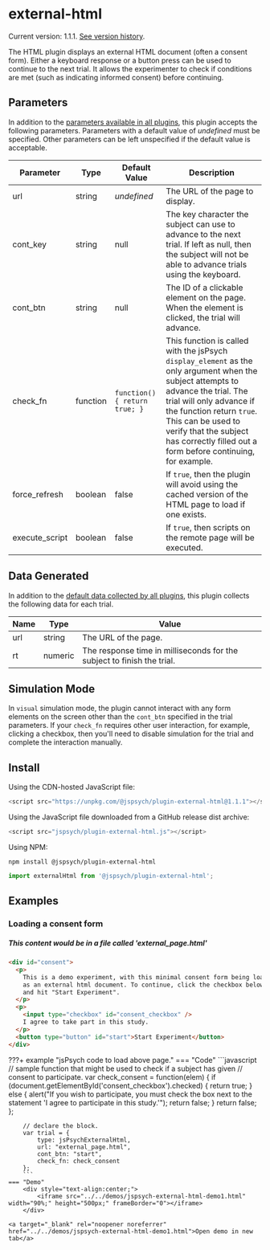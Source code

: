 # external-html

Current version: 1.1.1. [See version history](https://github.com/jspsych/jsPsych/blob/main/packages/plugin-external-html/CHANGELOG.md).

The HTML plugin displays an external HTML document (often a consent form). Either a keyboard response or a button press can be used to continue to the next trial. It allows the experimenter to check if conditions are met (such as indicating informed consent) before continuing.

## Parameters

In addition to the [parameters available in all plugins](../overview/plugins.md#parameters-available-in-all-plugins), this plugin accepts the following parameters. Parameters with a default value of *undefined* must be specified. Other parameters can be left unspecified if the default value is acceptable.

| Parameter      | Type     | Default Value                | Description                              |
| -------------- | -------- | ---------------------------- | ---------------------------------------- |
| url            | string   | *undefined*                  | The URL of the page to display.          |
| cont_key       | string   | null                         | The key character the subject can use to advance to the next trial. If left as null, then the subject will not be able to advance trials using the keyboard. |
| cont_btn       | string   | null                         | The ID of a clickable element on the page. When the element is clicked, the trial will advance. |
| check_fn       | function | `function(){ return true; }` | This function is called with the jsPsych `display_element` as the only argument when the subject attempts to advance the trial. The trial will only advance if the function return `true`. This can be used to verify that the subject has correctly filled out a form before continuing, for example. |
| force_refresh  | boolean  | false                        | If `true`, then the plugin will avoid using the cached version of the HTML page to load if one exists. |
| execute_script | boolean  | false                        | If `true`, then scripts on the remote page will be executed. |

## Data Generated

In addition to the [default data collected by all plugins](../overview/plugins.md#data-collected-by-all-plugins), this plugin collects the following data for each trial.

| Name | Type    | Value                                    |
| ---- | ------- | ---------------------------------------- |
| url  | string  | The URL of the page.                     |
| rt   | numeric | The response time in milliseconds for the subject to finish the trial. |

## Simulation Mode

In `visual` simulation mode, the plugin cannot interact with any form elements on the screen other than the `cont_btn` specified in the trial parameters. If your `check_fn` requires other user interaction, for example, clicking a checkbox, then you'll need to disable simulation for the trial and complete the interaction manually.

## Install

Using the CDN-hosted JavaScript file:

```js
<script src="https://unpkg.com/@jspsych/plugin-external-html@1.1.1"></script>
```

Using the JavaScript file downloaded from a GitHub release dist archive:

```js
<script src="jspsych/plugin-external-html.js"></script>
```

Using NPM:

```
npm install @jspsych/plugin-external-html
```
```js
import externalHtml from '@jspsych/plugin-external-html';
```

## Examples

### Loading a consent form

##### This content would be in a file called 'external_page.html'
```html
<div id="consent">
  <p>
    This is a demo experiment, with this minimal consent form being loaded
    as an external html document. To continue, click the checkbox below
    and hit "Start Experiment".
  </p>
  <p>
    <input type="checkbox" id="consent_checkbox" />
    I agree to take part in this study.
  </p>
  <button type="button" id="start">Start Experiment</button>
</div>
```

???+ example "jsPsych code to load above page."
    === "Code"
        ```javascript
        // sample function that might be used to check if a subject has given
        // consent to participate.
        var check_consent = function(elem) {
            if (document.getElementById('consent_checkbox').checked) {
                return true;
            }
            else {
                alert("If you wish to participate, you must check the box next to the statement 'I agree to participate in this study.'");
                return false;
            }
            return false;
        };

        // declare the block.
        var trial = {
            type: jsPsychExternalHtml,
            url: "external_page.html",
            cont_btn: "start",
            check_fn: check_consent
        };
        ```
    === "Demo"
        <div style="text-align:center;">
            <iframe src="../../demos/jspsych-external-html-demo1.html" width="90%;" height="500px;" frameBorder="0"></iframe>
        </div>

    <a target="_blank" rel="noopener noreferrer" href="../../demos/jspsych-external-html-demo1.html">Open demo in new tab</a>
